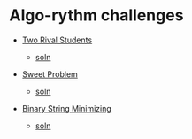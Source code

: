 # Algo-rythm challenges

* [Two Rival Students][1]
    *  [soln](./_two_rival_students.py)

* [Sweet Problem][2]
    *  [soln](./_sweet_prblm.py)


* [Binary String Minimizing][3]
    *  [soln](./_biniary_string_minimizing.py)



[1]: https://codeforces.com/problemset/problem/1257/A
[2]: https://codeforces.com/problemset/problem/1263/A
[3]: https://codeforces.com/contest/1256/problem/D
